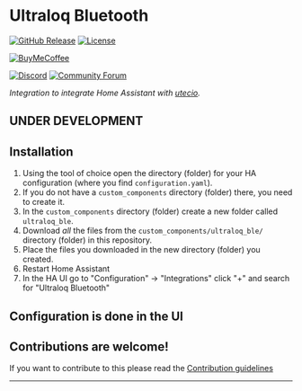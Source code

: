 # Ultraloq Bluetooth

[![GitHub Release][releases-shield]][releases]
[![License][license-shield]](LICENSE)

[![BuyMeCoffee][buymecoffeebadge]][buymecoffee]

[![Discord][discord-shield]][discord]
[![Community Forum][forum-shield]][forum]

_Integration to integrate Home Assistant with [utecio][utecio]._

## UNDER DEVELOPMENT

<!-- Platform | Description
-- | --
`binary_sensor` | Show something `True` or `False`.
`sensor` | Show info from blueprint API.
`switch` | Switch something `True` or `False`. -->

## Installation

1. Using the tool of choice open the directory (folder) for your HA configuration (where you find `configuration.yaml`).
1. If you do not have a `custom_components` directory (folder) there, you need to create it.
1. In the `custom_components` directory (folder) create a new folder called `ultraloq_ble`.
1. Download _all_ the files from the `custom_components/ultraloq_ble/` directory (folder) in this repository.
1. Place the files you downloaded in the new directory (folder) you created.
1. Restart Home Assistant
1. In the HA UI go to "Configuration" -> "Integrations" click "+" and search for "Ultraloq Bluetooth"

## Configuration is done in the UI

<!---->

## Contributions are welcome!

If you want to contribute to this please read the [Contribution guidelines](CONTRIBUTING.md)

***

[utecio]: https://github.com/maeneak/utecio
[buymecoffee]: https://www.buymeacoffee.com/maeneak
[buymecoffeebadge]: https://img.shields.io/badge/buy%20me%20a%20coffee-donate-yellow.svg?style=for-the-badge
[license-shield]: https://img.shields.io/github/license/ludeeus/integration_blueprint.svg?style=for-the-badge
[discord]: https://discord.com/channels/1128393891788361919/1128393892295876640
[discord-shield]: https://img.shields.io/discord/330944238910963714.svg?style=for-the-badge
[exampleimg]: example.png
[forum-shield]: https://img.shields.io/badge/community-forum-brightgreen.svg?style=for-the-badge
[forum]: https://community.home-assistant.io/
[releases-shield]: https://img.shields.io/github/release/ludeeus/integration_blueprint.svg?style=for-the-badge
[releases]: https://github.com/maeneak/utecio-ha/releases
